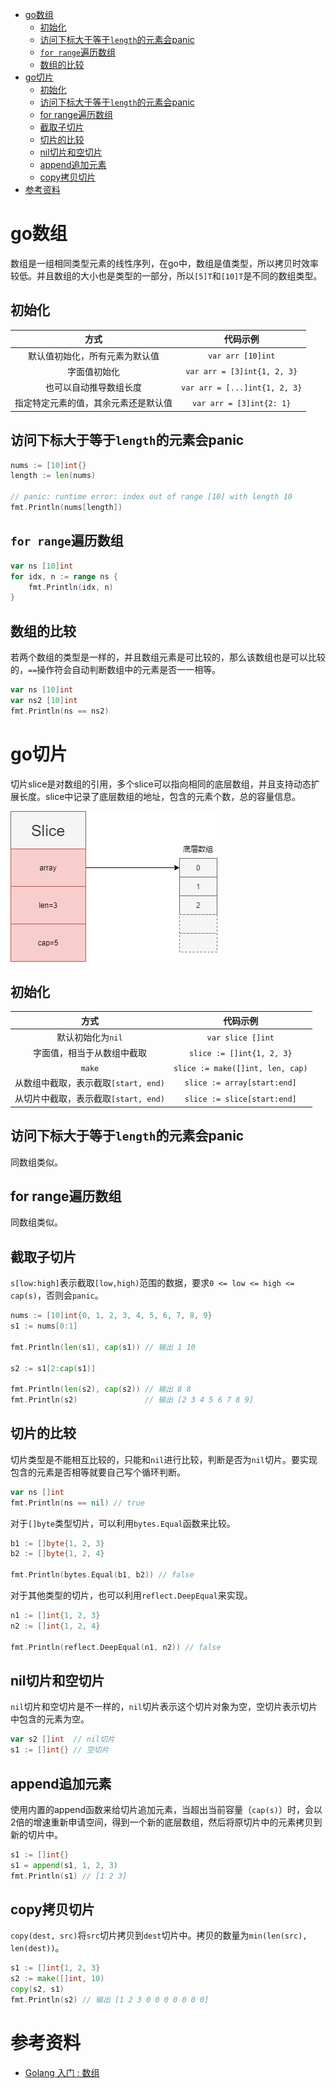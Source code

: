 - [go数组](#go数组)
	- [初始化](#初始化)
	- [访问下标大于等于`length`的元素会panic](#访问下标大于等于length的元素会panic)
	- [`for range`遍历数组](#for-range遍历数组)
	- [数组的比较](#数组的比较)
- [go切片](#go切片)
	- [初始化](#初始化-1)
	- [访问下标大于等于`length`的元素会panic](#访问下标大于等于length的元素会panic-1)
	- [for range遍历数组](#for-range遍历数组-1)
	- [截取子切片](#截取子切片)
	- [切片的比较](#切片的比较)
	- [nil切片和空切片](#nil切片和空切片)
	- [append追加元素](#append追加元素)
	- [copy拷贝切片](#copy拷贝切片)
- [参考资料](#参考资料)

# go数组

数组是一组相同类型元素的线性序列，在go中，数组是值类型，所以拷贝时效率较低。并且数组的大小也是类型的一部分，所以`[5]T`和`[10]T`是不同的数组类型。

## 初始化

|                 方式                 |           代码示例            |
| :----------------------------------: | :---------------------------: |
|    默认值初始化，所有元素为默认值    |       `var arr [10]int`       |
|             字面值初始化             |  `var arr = [3]int{1, 2, 3}`  |
|        也可以自动推导数组长度        | `var arr = [...]int{1, 2, 3}` |
| 指定特定元素的值，其余元素还是默认值 |   `var arr = [3]int{2: 1}`    |

## 访问下标大于等于`length`的元素会panic

```go
nums := [10]int{}
length := len(nums)

// panic: runtime error: index out of range [10] with length 10
fmt.Println(nums[length])
```

## `for range`遍历数组

```go
var ns [10]int
for idx, n := range ns {
	fmt.Println(idx, n)
}
```

## 数组的比较

若两个数组的类型是一样的，并且数组元素是可比较的，那么该数组也是可以比较的，`==`操作符会自动判断数组中的元素是否一一相等。

```go
var ns [10]int
var ns2 [10]int
fmt.Println(ns == ns2)
```

# go切片

切片slice是对数组的引用，多个slice可以指向相同的底层数组，并且支持动态扩展长度。slice中记录了底层数组的地址，包含的元素个数，总的容量信息。

![go-slice](go-slice.png)

## 初始化

|                 方式                 |             代码示例             |
| :----------------------------------: | :------------------------------: |
|          默认初始化为`nil`           |        `var slice []int`         |
|      字面值，相当于从数组中截取      |    `slice := []int{1, 2, 3}`     |
|                `make`                | `slice := make([]int, len, cap)` |
| 从数组中截取，表示截取`[start, end)` |   `slice := array[start:end]`    |
| 从切片中截取，表示截取`[start, end)` |   `slice := slice[start:end]`    |

## 访问下标大于等于`length`的元素会panic

同数组类似。

## for range遍历数组

同数组类似。

## 截取子切片

`s[low:high]`表示截取`[low,high)`范围的数据，要求`0 <= low <= high <= cap(s)`，否则会`panic`。

```go
nums := [10]int{0, 1, 2, 3, 4, 5, 6, 7, 8, 9}
s1 := nums[0:1]

fmt.Println(len(s1), cap(s1)) // 输出 1 10

s2 := s1[2:cap(s1)]

fmt.Println(len(s2), cap(s2)) // 输出 8 8
fmt.Println(s2)               // 输出 [2 3 4 5 6 7 8 9]
```

## 切片的比较

切片类型是不能相互比较的，只能和`nil`进行比较，判断是否为`nil`切片。要实现包含的元素是否相等就要自己写个循环判断。

```go
var ns []int
fmt.Println(ns == nil) // true
```

对于`[]byte`类型切片，可以利用`bytes.Equal`函数来比较。

```go
b1 := []byte{1, 2, 3}
b2 := []byte{1, 2, 4}

fmt.Println(bytes.Equal(b1, b2)) // false
```

对于其他类型的切片，也可以利用`reflect.DeepEqual`来实现。

```go
n1 := []int{1, 2, 3}
n2 := []int{1, 2, 4}

fmt.Println(reflect.DeepEqual(n1, n2)) // false
```

## nil切片和空切片

`nil`切片和空切片是不一样的，`nil`切片表示这个切片对象为空，空切片表示切片中包含的元素为空。

```go
var s2 []int  // nil切片
s1 := []int{} // 空切片
```

## append追加元素

使用内置的append函数来给切片追加元素，当超出当前容量（`cap(s)`）时，会以2倍的增速重新申请空间，得到一个新的底层数组，然后将原切片中的元素拷贝到新的切片中。

```go
s1 := []int{}
s1 = append(s1, 1, 2, 3)
fmt.Println(s1) // [1 2 3]
```

## copy拷贝切片

`copy(dest, src)`将`src`切片拷贝到`dest`切片中。拷贝的数量为`min(len(src), len(dest))`。

```go
s1 := []int{1, 2, 3}
s2 := make([]int, 10)
copy(s2, s1)
fmt.Println(s2) // 输出 [1 2 3 0 0 0 0 0 0 0]
```

# 参考资料

- [Golang 入门 : 数组](https://blog.csdn.net/dupeng0811/article/details/89876287)
